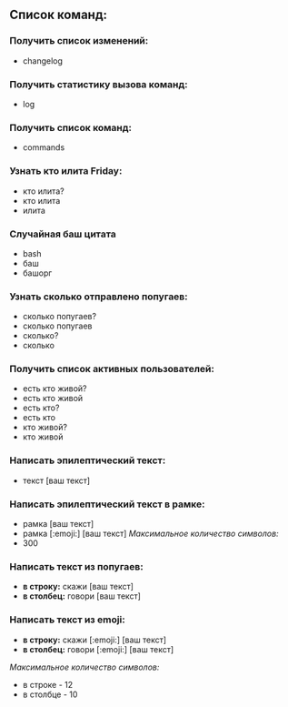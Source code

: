 ## Список команд:

### Получить список изменений:
- changelog

### Получить статистику вызова команд:
- log

### Получить список команд:
- commands

### Узнать кто илита Friday:
- кто илита?
- кто илита
- илита

### Случайная баш цитата
- bash
- баш
- башорг

### Узнать сколько отправлено попугаев:
- сколько попугаев?
- сколько попугаев
- сколько?
- сколько

### Получить список активных пользователей:
- есть кто живой?
- есть кто живой
- есть кто?
- есть кто
- кто живой?
- кто живой

### Написать эпилептический текст:
- текст [ваш текст]

### Написать эпилептический текст в рамке:
- рамка [ваш текст]
- рамка [:emoji:] [ваш текст]
*Максимальное количество символов:*
- 300

### Написать текст из попугаев:
- **в строку:** скажи [ваш текст]
- **в столбец:** говори [ваш текст]

### Написать текст из emoji:
- **в строку:** скажи [:emoji:] [ваш текст]
- **в столбец:** говори [:emoji:] [ваш текст]

*Максимальное количество символов:*
- в строке - 12
- в столбце - 10
